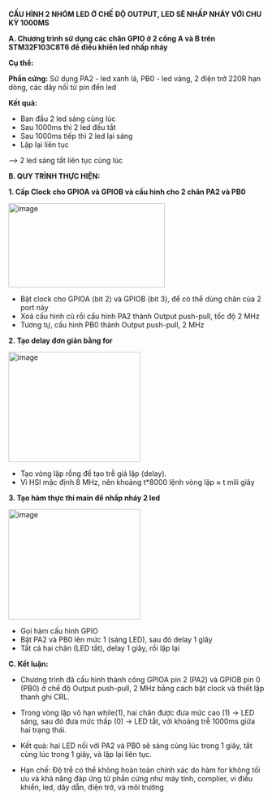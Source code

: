 **CẤU HÌNH 2 NHÓM LED Ở CHẾ ĐỘ OUTPUT, LED SẼ NHẤP NHÁY VỚI CHU KỲ 1000MS**
 
**A. Chương trình sử dụng các chân GPIO ở 2 cổng A và B trên STM32F103C8T6 để điều khiển led nhấp nháy**

**Cụ thể:** 

**Phần cứng:** Sử dụng PA2 - led xanh lá, PB0 -  led vàng, 2 điện trở 220R hạn dòng, các dây nối từ pin đến led

**Kết quả:**
+ Ban đầu 2 led sáng cùng lúc
+ Sau 1000ms thì 2 led đều tắt
+ Sau 1000ms tiếp thì 2 led lại sáng
+ Lặp lại liên tục

  
--> 2 led sáng tắt liên tục cùng lúc

**B. QUY TRÌNH THỰC HIỆN:**

**1. Cấp Clock cho GPIOA và GPIOB và cấu hình cho 2 chân PA2 và PB0**

<img width="308" height="166" alt="image" src="https://github.com/user-attachments/assets/d08b4256-2969-4e69-a07f-56f01cdc59d9" />

+ Bật clock cho GPIOA (bit 2) và GPIOB (bit 3), để có thể dùng chân của 2 port này
+ Xoá cấu hình cũ rồi cấu hình PA2 thành Output push-pull, tốc độ 2 MHz
+ Tương tự, cấu hình PB0 thành Output push-pull, 2 MHz

**2. Tạo delay đơn giản bằng for**

  <img width="260" height="217" alt="image" src="https://github.com/user-attachments/assets/72aeac4b-d4b8-4e8e-b261-261cb461906d" />

+ Tạo vòng lặp rỗng để tạo trễ giả lập (delay).
+ Vì HSI mặc định 8 MHz, nên khoảng t*8000 lệnh vòng lặp ≈ t mili giây

**3. Tạo hàm thực thi main để nhấp nháy 2 led**

 <img width="260" height="217" alt="image" src="https://github.com/user-attachments/assets/07dadc7a-2146-455f-8b88-2f01d591de57" />

+ Gọi hàm cấu hình GPIO
+ Bật PA2 và PB0 lên mức 1 (sáng LED), sau đó delay 1 giây
+ Tắt cả hai chân (LED tắt), delay 1 giây, rồi lặp lại
 
**C. Kết luận:**

- Chương trình đã cấu hình thành công GPIOA pin 2 (PA2) và GPIOB pin 0 (PB0) ở chế độ Output push-pull, 2 MHz bằng cách bật clock và thiết lập thanh ghi CRL.

- Trong vòng lặp vô hạn while(1), hai chân được đưa mức cao (1) → LED sáng, sau đó đưa mức thấp (0) → LED tắt, với khoảng trễ 1000ms giữa hai trạng thái.

- Kết quả: hai LED nối với PA2 và PB0 sẽ sáng cùng lúc trong 1 giây, tắt cùng lúc trong 1 giây, và lặp lại liên tục.

- Hạn chế: Độ trễ có thể không hoàn toàn chính xác do hàm for không tối ưu và khả năng đáp ứng từ phần cứng như máy tính, complier, vi điều khiển, led, dây dẫn, điện trở, và môi trường




